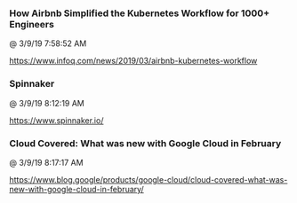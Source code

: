 ﻿

### How Airbnb Simplified the Kubernetes Workflow for 1000+ Engineers
@ 3/9/19 7:58:52 AM

https://www.infoq.com/news/2019/03/airbnb-kubernetes-workflow



### Spinnaker
@ 3/9/19 8:12:19 AM

https://www.spinnaker.io/



### Cloud Covered: What was new with Google Cloud in February
@ 3/9/19 8:17:17 AM

https://www.blog.google/products/google-cloud/cloud-covered-what-was-new-with-google-cloud-in-february/

